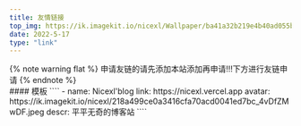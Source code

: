 ```yaml
---
title: 友情链接
top_img: https://ik.imagekit.io/nicexl/Wallpaper/ba41a32b219e4b40ad055bbb52935896_Y0819msuI.jpg
date: 2022-5-17
type: "link"
---
```

<div id="qexo-friends"></div>
<link rel="stylesheet" href="https://npm.elemecdn.com/npm/qexo-static@1.1.3/hexo/friends/friends.css"/>
<script src="https://npm.elemecdn.com/npm/qexo-static@1.1.3/hexo/friends/friends.js"></script>
<script>loadQexoFriends("qexo-friends", "https://qexo-i.vercel.app")</script>
{% note warning flat %} 申请友链的请先添加本站添加再申请!!!下方进行友链申请 {% endnote %}
<div id="friends-api"></div>
<script src="https://gcore.jsdelivr.net/gh/Fgaoxing/blog-cdn@main/source/js/friends-api.js"></script>
<script>qexo_friend_api("friends-api","https://qexo-i.vercel.app");</script>
#### 模板
````
- name: Nicexl'blog
  link: https://nicexl.vercel.app
  avatar: https://ik.imagekit.io/nicexl/218a499ce0a3416cfa70acd0041ed7bc_4vDfZMwDF.jpeg
  descr: 平平无奇的博客站
````
